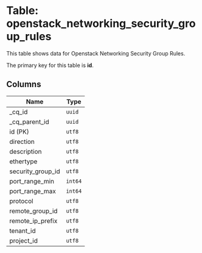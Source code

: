 # Table: openstack_networking_security_group_rules

This table shows data for Openstack Networking Security Group Rules.

The primary key for this table is **id**.

## Columns

| Name          | Type          |
| ------------- | ------------- |
|_cq_id|`uuid`|
|_cq_parent_id|`uuid`|
|id (PK)|`utf8`|
|direction|`utf8`|
|description|`utf8`|
|ethertype|`utf8`|
|security_group_id|`utf8`|
|port_range_min|`int64`|
|port_range_max|`int64`|
|protocol|`utf8`|
|remote_group_id|`utf8`|
|remote_ip_prefix|`utf8`|
|tenant_id|`utf8`|
|project_id|`utf8`|
